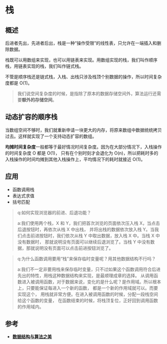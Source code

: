 # 栈
## 概述
后进者先出，先进者后出，栈是一种“操作受限”的线性表，只允许在一端插入和删除数据。

栈既可以用数组来实现，也可以用链表来实现。用数组实现的栈，我们叫作顺序栈，用链表实现的栈，我们叫作链式栈。

不管是顺序栈还是链式栈，入栈、出栈只涉及栈顶个别数据的操作，所以时间复杂度都是 O(1)。
>我们说空间复杂度的时候，是指除了原本的数据存储空间外，算法运行还需要**额外的存储空间**。

## 动态扩容的顺序栈
当数组空间不够时，我们就重新申请一块更大的内存，将原来数组中数据统统拷贝过去。这样就实现了一个支持动态扩容的数组。

**均摊时间复杂度**一般都等于最好情况时间复杂度。因为在大部分情况下，入栈操作的时间复杂度 O 都是 O(1)，
只有在个别时刻才会退化为 O(n)，所以把耗时多的入栈操作的时间均摊到其他入栈操作上，平均情况下的耗时就接近 O(1)。

## 应用
* 函数调用栈
* 表达式求值
* 括号匹配

>q:如何实现浏览器的前进、后退功能？
> 
> a:我们使用两个栈，X 和 Y，我们把首次浏览的页面依次压入栈 X，当点击后退按钮时，再依次从栈 X 中出栈，
> 并将出栈的数据依次放入栈 Y。当我们点击前进按钮时，我们依次从栈 Y 中取出数据，放入栈 X 中。当栈 X 中没有数据时，
> 那就说明没有页面可以继续后退浏览了。当栈 Y 中没有数据，那就说明没有页面可以点击前进按钮浏览了。

>q:为什么函数调用要用“栈”来保存临时变量呢？用其他数据结构不行吗？
> 
> a:我们不一定非要用栈来保存临时变量，只不过如果这个函数调用符合后进先出的特性，用栈这种数据结构来实现，是最顺理成章的选择。 
> 从调用函数进入被调用函数，对于数据来说，变化的是什么呢？是作用域。所以根本上，只要能保证每进入一个新的函数，
> 都是一个新的作用域就可以。而要实现这个， 用栈就非常方便。在进入被调用函数的时候，分配一段栈空间给这个函数的变量，
> 在函数结束的时候，将栈顶复位，正好回到调用函数的作用域内。

## 参考
* [**数据结构与算法之美**](http://gk.link/a/10p9l)